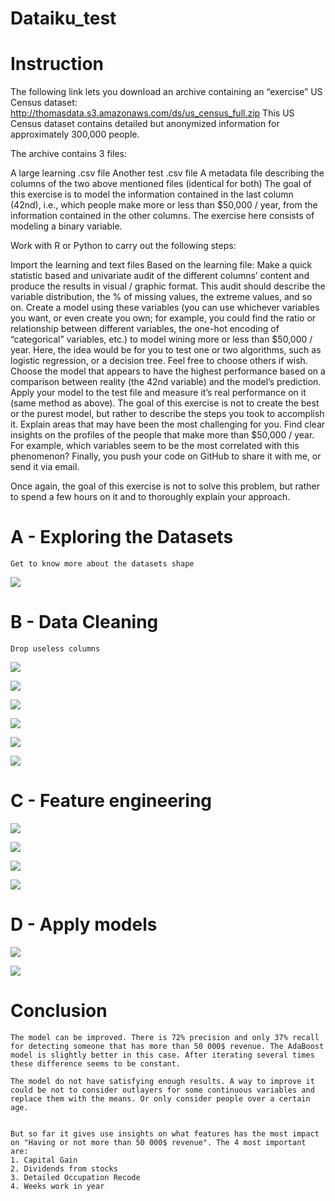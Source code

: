 # Dataiku_test

# Instruction
The following link lets you download an archive containing an “exercise” US Census dataset: http://thomasdata.s3.amazonaws.com/ds/us_census_full.zip This US Census dataset contains detailed but anonymized information for approximately 300,000 people.

The archive contains 3 files:

A large learning .csv file
Another test .csv file
A metadata file describing the columns of the two above mentioned files (identical for both)
The goal of this exercise is to model the information contained in the last column (42nd), i.e., which people make more or less than $50,000 / year, from the information contained in the other columns. The exercise here consists of modeling a binary variable.

Work with R or Python to carry out the following steps:

Import the learning and text files
Based on the learning file:
Make a quick statistic based and univariate audit of the different columns’ content and produce the results in visual / graphic format. This audit should describe the variable distribution, the % of missing values, the extreme values, and so on.
Create a model using these variables (you can use whichever variables you want, or even create you own; for example, you could find the ratio or relationship between different variables, the one-hot encoding of “categorical” variables, etc.) to model wining more or less than $50,000 / year. Here, the idea would be for you to test one or two algorithms, such as logistic regression, or a decision tree. Feel free to choose others if wish.
Choose the model that appears to have the highest performance based on a comparison between reality (the 42nd variable) and the model’s prediction.
Apply your model to the test file and measure it’s real performance on it (same method as above).
The goal of this exercise is not to create the best or the purest model, but rather to describe the steps you took to accomplish it. Explain areas that may have been the most challenging for you. Find clear insights on the profiles of the people that make more than $50,000 / year. For example, which variables seem to be the most correlated with this phenomenon? Finally, you push your code on GitHub to share it with me, or send it via email.

Once again, the goal of this exercise is not to solve this problem, but rather to spend a few hours on it and to thoroughly explain your approach.


# A - Exploring the Datasets
    Get to know more about the datasets shape
    
![](images/A_shape_describe.JPG)

# B - Data Cleaning
    Drop useless columns
![](images/B_drop_instance_weight.JPG)


![](images/B_migration_print.JPG)


![](images/B_migration_conclusion.JPG)

![](images/B_drop_duplicates.JPG)

![](images/B_compare_results.JPG)

![](images/B_revenue_binary.JPG)

# C - Feature engineering

![](images/C_plot_continuous.JPG)

![](images/C_nbr_continuous.JPG)

![](images/C_dummy_variables.JPG)

![](images/C_heatmap.JPG)

# D - Apply models

![](images/D_Random_Forest.JPG)

![](images/D_Adaboost.JPG)


# Conclusion
    The model can be improved. There is 72% precision and only 37% recall for detecting someone that has more than 50 000$ revenue. The AdaBoost model is slightly better in this case. After iterating several times these difference seems to be constant.

    The model do not have satisfying enough results. A way to improve it could be not to consider outlayers for some continuous variables and replace them with the means. Or only consider people over a certain age.


    But so far it gives use insights on what features has the most impact on "Having or not more than 50 000$ revenue". The 4 most important are:
    1. Capital Gain
    2. Dividends from stocks
    3. Detailed Occupation Recode
    4. Weeks work in year

